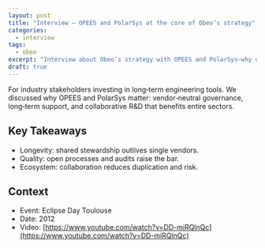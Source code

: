 ```yaml
---
layout: post
title: "Interview — OPEES and PolarSys at the core of Obeo’s strategy"
categories:
  - interview
tags:
  - obeo
excerpt: "Interview about Obeo’s strategy with OPEES and PolarSys—why open governance matters for industry tooling."
draft: true
---
```


For industry stakeholders investing in long‑term engineering tools. We discussed why OPEES and PolarSys matter: vendor‑neutral governance, long‑term support, and collaborative R&D that benefits entire sectors.

## Key Takeaways
- Longevity: shared stewardship outlives single vendors.
- Quality: open processes and audits raise the bar.
- Ecosystem: collaboration reduces duplication and risk.

## Context
- Event: Eclipse Day Toulouse
- Date: 2012
- Video: [https://www.youtube.com/watch?v=DD-miRQlnQc](https://www.youtube.com/watch?v=DD-miRQlnQc)
